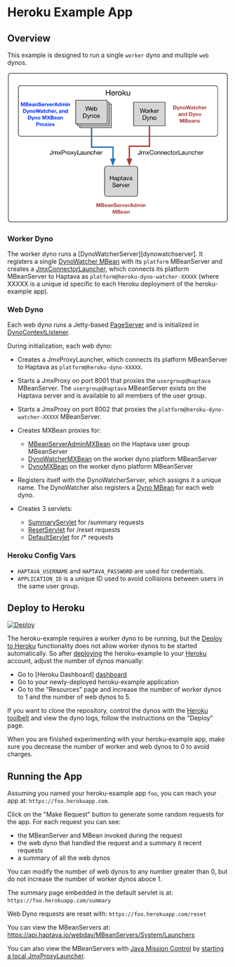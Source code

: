 # Heroku Example App

## Overview
This example is designed to run a single `worker` dyno and multiple `web` dynos.

![Overview](docs/overview.png)

### Worker Dyno
The worker dyno runs a [DynoWatcherServer][dynowatchserver].
It registers a single [DynoWatcher MBean][dynowatchermbean]
with its `platform` MBeanServer and creates a [JmxConnectorLauncher][jmxconnectorlauncher],
which connects its platform MBeanServer to Haptava as `platform@heroku-dyno-watcher-XXXXX`
(where XXXXX is a unique id specific to each Heroku deployment of the heroku-example app).

### Web Dyno
Each web dyno runs a Jetty-based [PageServer][pageserver] and is
initialized in [DynoContextListener][dynocontextlistener].

During initialization, each web dyno:

* Creates a JmxProxyLauncher, which connects its platform MBeanServer to Haptava as `platform@heroku-dyno-XXXXX`.
 
* Starts a JmxProxy on port 8001 that proxies the `usergroup@haptava` MBeanServer.
The `usergroup@haptava` MBeanServer exists on the Haptava server and is available
to all members of the user group.

* Starts a JmxProxy on port 8002 that proxies the `platform@heroku-dyno-watcher-XXXXX` MBeanServer.

* Creates MXBean proxies for:
   * [MBeanServerAdminMXBean][mbeanserveradminmxbean] on the Haptava user group MBeanServer
   * [DynoWatcherMXBean][dynowatchermxbean] on the worker dyno platform MBeanServer
   * [DynoMXBean][dynomxbean] on the worker dyno platform MBeanServer
 
* Registers itself with the DynoWatcherServer, which assigns it a unique name.
The DynoWatcher also registers a
[Dyno MBean][dynombean] for each web dyno.

* Creates 3 servlets:
  * [SummaryServlet][summary] for /summary requests
  * [ResetServlet][reset] for /reset requests
  * [DefaultServlet][default] for /* requests

### Heroku Config Vars
* `HAPTAVA_USERNAME` and `HAPTAVA_PASSWORD` are used for credentials.  
* `APPLICATION_ID` is a unique ID used to avoid collisions between users in the same user group.


## Deploy to Heroku

[![Deploy](https://www.herokucdn.com/deploy/button.png)](https://heroku.com/deploy)

The heroku-example requires a worker dyno to be running, but the
[Deploy to Heroku][deploydocs] functionality does not allow
worker dynos to be started automatically. So after [deploying][deploy]
the heroku-example to your [Heroku][heroku] account, adjust the number of dynos
manually:
* Go to [Heroku Dashboard] [dashboard]
* Go to your newly-deployed heroku-example application
* Go to the “Resources” page and increase the number of worker dynos to 1
and the number of web dynos to 5.

If you want to clone the repository, control the dynos with the [Heroku toolbelt][toolbelt]
and view the dyno logs, follow the instructions on the "Deploy" page.

When you are finished experimenting with your heroku-example app, make sure you decrease the
number of worker and web dynos to 0 to avoid charges.

## Running the App

Assuming you named your heroku-example app `foo`, you can reach your app at: `https://foo.herokuapp.com`.

Click on the "Make Request" button to generate some random requests for the app.
For each request you can see:
* the MBeanServer and MBean invoked during the request
* the web dyno that handled the request and a summary it recent requests
* a summary of all the web dynos

You can modify the number of web dynos to any number greater than 0, but do not increase the number of
worker dynos aboce 1.

The summary page embedded in the default servlet is at: `https://foo.herokuapp.com/summary`

Web Dyno requests are reset with: `https://foo.herokuapp.com/reset`

You can view the MBeanServers at: https://api.haptava.io/webdav/MBeanServers/System/Launchers

You can also view the MBeanServers with [Java Mission Control][jmc]
by [starting a local JmxProxyLauncher][jmxproxylauncher].

[dynowatcherserver]: src/main/java/io/haptava/examples/heroku/DynoWatcherServer.java
[dynowatchermxbean]: src/main/java/io/haptava/examples/heroku/mbeans/DynoWatcherMXBean.java
[dynowatchermbean]: src/main/java/io/haptava/examples/heroku/mbeans/DynoWatcherMBean.java
[dynocontextlistener]: src/main/java/io/haptava/examples/heroku/servlets/DynoContextListener.java
[dynomxbean]: src/main/java/io/haptava/examples/heroku/mbeans/DynoMXBean.java
[dynombean]: src/main/java/io/haptava/examples/heroku/mbeans/DynoMBean.java
[summary]: src/main/java/io/haptava/examples/heroku/servlets/SummaryServlet.java
[reset]: src/main/java/io/haptava/examples/heroku/servlets/ResetServlet.java
[default]: src/main/java/io/haptava/examples/heroku/servlets/DefaultServlet.java
[pageserver]: src/main/java/io/haptava/examples/heroku/PageServer.java
[deploydocs]: https://devcenter.heroku.com/articles/heroku-button
[deploy]: https://heroku.com/deploy?template=https://github.com/haptava/heroku-example
[heroku]: http://www.heroku.com
[dashboard]: https://dashboard.heroku.com/apps
[toolbelt]: https://toolbelt.heroku.com/
[jmc]: http://www.oracle.com/technetwork/java/javaseproducts/mission-control/java-mission-control-1998576.html
[jmxconnectorlauncher]: http://docs.haptava.io/jmxconnectorlaunchers.html
[jmxproxylauncher]: http://docs.haptava.io/jmxproxylaunchers.html
[mbeanserveradminmxbean]: http://docs.haptava.io/MBeanServerAdminMXBean.html




